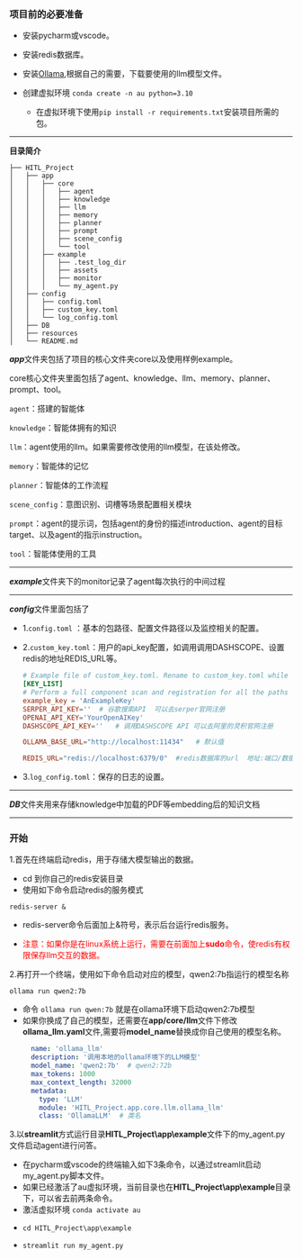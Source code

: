 ### **项目前的必要准备**<br>

- 安装pycharm或vscode。
- 安装redis数据库。

- 安装[Ollama](https://ollama.com/),根据自己的需要，下载要使用的llm模型文件。
- 创建虚拟环境 `conda create -n au python=3.10`
  - 在虚拟环境下使用`pip install -r requirements.txt`安装项目所需的包。
---
**目录简介**<br>

```
├── HITL_Project  
│   ├── app  
│   │   ├── core  
│   │   │   ├── agent  
│   │   │   ├── knowledge  
│   │   │   ├── llm  
│   │   │   ├── memory  
│   │   │   ├── planner  
│   │   │   ├── prompt 
│   │   │   ├── scene_config 
│   │   │   └── tool    
│   │   ├── example 
│   │   │   ├── .test_log_dir
│   │   │   ├── assets
│   │   │   ├── monitor  
│   │   │   └── my_agent.py  
│   ├── config  
│   │   ├── config.toml  
│   │   ├── custom_key.toml  
│   │   └── log_config.toml  
│   ├── DB
│   ├── resources   
│   └── README.md
```

***app***文件夹包括了项目的核心文件夹core以及使用样例example。<br>

core核心文件夹里面包括了agent、knowledge、llm、memory、planner、prompt、tool。<br>

`agent`：搭建的智能体<br>

`knowledge`：智能体拥有的知识<br>

`llm`：agent使用的llm。如果需要修改使用的llm模型，在该处修改。<br>

`memory`：智能体的记忆<br>

`planner`：智能体的工作流程<br>

`scene_config`：意图识别、词槽等场景配置相关模块<br>

`prompt`：agent的提示词，包括agent的身份的描述introduction、agent的目标target、以及agent的指示instruction。<br>

`tool`：智能体使用的工具<br>

---

***example***文件夹下的monitor记录了agent每次执行的中间过程<br>

---

***config***文件里面包括了<br>

- 1.`config.toml` ：基本的包路径、配置文件路径以及监控相关的配置。

- 2.`custom_key.toml`：用户的api_key配置，如调用调用DASHSCOPE、设置redis的地址REDIS_URL等。
  ```toml
  # Example file of custom_key.toml. Rename to custom_key.toml while using.
  [KEY_LIST]
  # Perform a full component scan and registration for all the paths under this list.
  example_key = 'AnExampleKey'
  SERPER_API_KEY=''  # 谷歌搜索API  可以去serper官网注册
  OPENAI_API_KEY='YourOpenAIKey'
  DASHSCOPE_API_KEY=''   # 调用DASHSCOPE API 可以去阿里的灵积官网注册
  
  OLLAMA_BASE_URL="http://localhost:11434"   # 默认值
  
  REDIS_URL="redis://localhost:6379/0"  #redis数据库的url  地址:端口/数据库
  ```

- 3.`log_config.toml`：保存的日志的设置。

---

***DB***文件夹用来存储knowledge中加载的PDF等embedding后的知识文档<br>

---

### **开始**<br>

1.首先在终端启动redis，用于存储大模型输出的数据。<br>

- cd 到你自己的redis安装目录
- 使用如下命令启动redis的服务模式
```shell
redis-server &
```
- redis-server命令后面加上&符号，表示后台运行redis服务。

- <font color=red>注意：如果你是在linux系统上运行，需要在前面加上**sudo**命令，使redis有权限保存llm交互的数据。</font>


2.再打开一个终端，使用如下命令启动对应的模型，qwen2:7b指运行的模型名称<br>
```shell
ollama run qwen2:7b
```
- 命令 `ollama run qwen:7b` 就是在ollama环境下启动qwen2:7b模型
- 如果你换成了自己的模型，还需要在**app/core/llm**文件下修改**ollama_llm.yaml**文件,需要将**model_name**替换成你自己使用的模型名称。
  ```yaml
    name: 'ollama_llm'
    description: '调用本地的ollama环境下的LLM模型'
    model_name: 'qwen2:7b'  # qwen2:72b
    max_tokens: 1000
    max_context_length: 32000
    metadata:
      type: 'LLM'
      module: 'HITL_Project.app.core.llm.ollama_llm'
      class: 'OllamaLLM'  # 类名
  ```

3.以**streamlit**方式运行目录**HITL_Project\app\example**文件下的my_agent.py文件启动agent进行问答。<br>

- 在pycharm或vscode的终端输入如下3条命令，以通过streamlit启动my_agent.py脚本文件。
- 如果已经激活了au虚拟环境，当前目录也在**HITL_Project\app\example**目录下，可以省去前两条命令。
- 激活虚拟环境 `conda activate au`
- ```shell
  cd HITL_Project\app\example
  ```
- ```shell
  streamlit run my_agent.py
  ```



